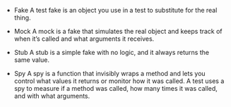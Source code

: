 - Fake
  A test fake is an object you use in a test to substitute for the real
  thing.

- Mock
  A mock is a fake that simulates the real object and keeps track of when it’s called and what arguments it receives.

- Stub
  A stub is a simple fake with no logic, and it always returns the same value.

- Spy
  A spy is a function that invisibly wraps a
  method and lets you control what values it returns or monitor how it was called. A test
  uses a spy to measure if a method was called, how many times it was called, and with
  what arguments.
